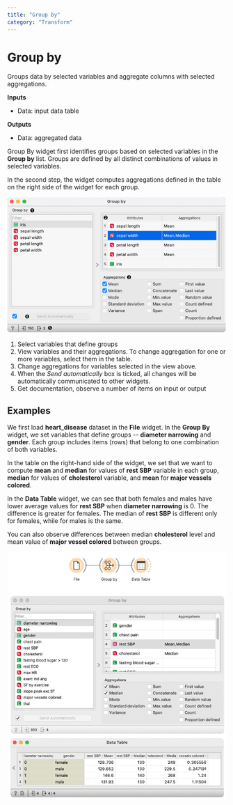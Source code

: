 ```yaml
---
title: "Group by"
category: "Transform"
---
```

Group by
========

Groups data by selected variables and aggregate columns with selected aggregations.

**Inputs**

- Data: input data table

**Outputs**

- Data: aggregated data

Group By widget first identifies groups based on selected variables in the **Group by** list. Groups are defined by all distinct combinations of values in selected variables.

In the second step, the widget computes aggregations defined in the table on the right side of the widget for each group.


![](/widget-catalog/transform/images/Group-by-stamped.png)

1. Select variables that define groups
2. View variables and their aggregations. To change aggregation for one or more variables, select them in the table.
3. Change aggregations for variables selected in the view above.
4. When the *Send automatically* box is ticked, all changes will be automatically communicated to other widgets.
5. Get documentation, observe a number of items on input or output

Examples
--------

We first load **heart_disease** dataset in the **File** widget. In the **Group By** widget, we set variables that define groups -- **diameter narrowing** and **gender**. Each group includes items (rows) that belong to one combination of both variables. 

In the table on the right-hand side of the widget, we set that we want to compute **mean** and  **median** for values of **rest SBP** variable in each group, **median** for values of **cholesterol** variable, and **mean** for **major vessels colored**.

In the **Data Table** widget, we can see that both females and males have lower average values for **rest SBP** when **diameter narrowing** is 0. The difference is greater for females. The median of **rest SBP** is different only for females, while for males is the same.

You can also observe differences between median **cholesterol** level and mean value of **major vessel colored** between groups.


![](/widget-catalog/transform/images/Group-by-example.png)
